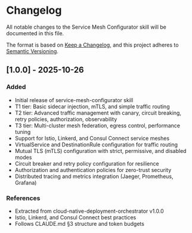 # Changelog

All notable changes to the Service Mesh Configurator skill will be documented in this file.

The format is based on [Keep a Changelog](https://keepachangelog.com/en/1.0.0/),
and this project adheres to [Semantic Versioning](https://semver.org/spec/v2.0.0.html).

## [1.0.0] - 2025-10-26

### Added
- Initial release of service-mesh-configurator skill
- T1 tier: Basic sidecar injection, mTLS, and simple traffic routing
- T2 tier: Advanced traffic management with canary, circuit breaking, retry policies, authorization, observability
- T3 tier: Multi-cluster mesh federation, egress control, performance tuning
- Support for Istio, Linkerd, and Consul Connect service meshes
- VirtualService and DestinationRule configuration for traffic routing
- Mutual TLS (mTLS) configuration with strict, permissive, and disabled modes
- Circuit breaker and retry policy configuration for resilience
- Authorization and authentication policies for zero-trust security
- Distributed tracing and metrics integration (Jaeger, Prometheus, Grafana)

### References
- Extracted from cloud-native-deployment-orchestrator v1.0.0
- Istio, Linkerd, and Consul Connect best practices
- Follows CLAUDE.md §3 structure and token budgets
